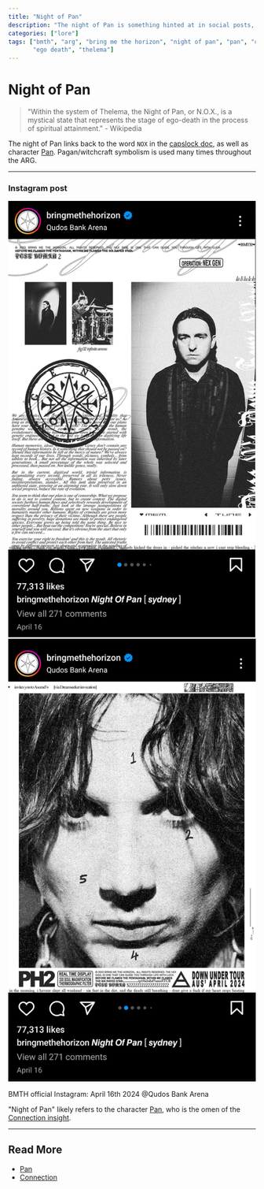 ```yaml
---
title: "Night of Pan"
description: "The night of Pan is something hinted at in social posts, linking back to the character Pan."
categories: ["lore"]
tags: ["bmth", "arg", "bring me the horizon", "night of pan", "pan", "connection", 
       "ego death", "thelema"]
---
```

# Night of Pan

> "Within the system of Thelema, the Night of Pan, or N.O.X., is a mystical 
state that represents the stage of ego-death in the process of spiritual attainment." - Wikipedia

The night of Pan links back to the word `NOX` in the [capslock doc](../for-sof/capslock_doc), as well as 
character [Pan](../characters/pan). Pagan/witchcraft symbolism is used many times throughout the ARG.

***

### Instagram post

![Night of Pan post](https://raw.githubusercontent.com/bmth-arg-wiki/wiki-assets/main/socials/nightofpan1.png)
![Night of Pan post](https://raw.githubusercontent.com/bmth-arg-wiki/wiki-assets/main/socials/nightofpan2.png)

BMTH official Instagram: April 16th 2024 @Qudos Bank Arena

"Night of Pan" likely refers to the character [Pan](../characters/pan), who is the omen
of the [Connection insight](../lore/insight1-connection).

***

## Read More

- [Pan](../characters/pan)
- [Connection](insight1-connection)